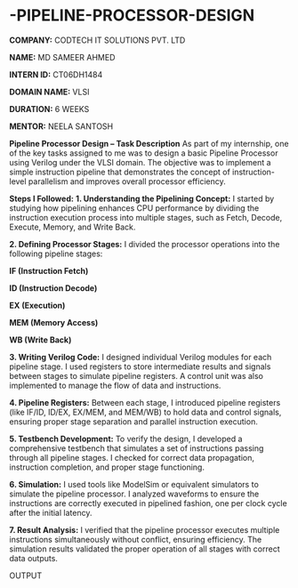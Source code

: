 # -PIPELINE-PROCESSOR-DESIGN

**COMPANY:** CODTECH IT SOLUTIONS PVT. LTD

**NAME:** MD SAMEER AHMED

**INTERN ID:** CT06DH1484

**DOMAIN NAME:** VLSI

**DURATION:** 6 WEEKS

**MENTOR:** NEELA SANTOSH

**Pipeline Processor Design – Task Description**
As part of my internship, one of the key tasks assigned to me was to design a basic Pipeline Processor using Verilog under the VLSI domain. The objective was to implement a simple instruction pipeline that demonstrates the concept of instruction-level parallelism and improves overall processor efficiency.

**Steps I Followed:**
**1. Understanding the Pipelining Concept:**
I started by studying how pipelining enhances CPU performance by dividing the instruction execution process into multiple stages, such as Fetch, Decode, Execute, Memory, and Write Back.

**2. Defining Processor Stages:**
I divided the processor operations into the following pipeline stages:

**IF (Instruction Fetch)**

**ID (Instruction Decode)**

**EX (Execution)**

**MEM (Memory Access)**

**WB (Write Back)**

**3. Writing Verilog Code:**
I designed individual Verilog modules for each pipeline stage. I used registers to store intermediate results and signals between stages to simulate pipeline registers. A control unit was also implemented to manage the flow of data and instructions.

**4. Pipeline Registers:**
Between each stage, I introduced pipeline registers (like IF/ID, ID/EX, EX/MEM, and MEM/WB) to hold data and control signals, ensuring proper stage separation and parallel instruction execution.

**5. Testbench Development:**
To verify the design, I developed a comprehensive testbench that simulates a set of instructions passing through all pipeline stages. I checked for correct data propagation, instruction completion, and proper stage functioning.

**6. Simulation:**
I used tools like ModelSim or equivalent simulators to simulate the pipeline processor. I analyzed waveforms to ensure the instructions are correctly executed in pipelined fashion, one per clock cycle after the initial latency.

**7. Result Analysis:**
I verified that the pipeline processor executes multiple instructions simultaneously without conflict, ensuring efficiency. The simulation results validated the proper operation of all stages with correct data outputs.

OUTPUT
